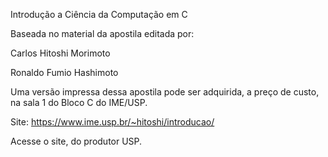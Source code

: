Introdução a Ciência da Computação em C

Baseada no material da apostila editada por:

Carlos Hitoshi Morimoto

Ronaldo Fumio Hashimoto

Uma versão impressa dessa apostila pode ser adquirida, a preço de custo, na sala 1 do Bloco C do IME/USP.

Site: https://www.ime.usp.br/~hitoshi/introducao/

Acesse o site, do produtor USP.
